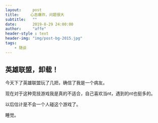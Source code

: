 ```yaml
---
layout:     post
title:     心态爆炸，问题很大
subtitle:   ""
date:       2019-8-29 24:00:00
author:     "affe"
header-style : text
header-img: "img/post-bg-2015.jpg"
tags:
    - 随谈
---
```


##  英雄联盟，卸载！

今天下了英雄联盟玩了几把，确信了我是一个病友。

现在对于这种竞技游戏我是真的不适合，自己喜欢当nt，遇到的nt也挺多的。

以后估计是不会一个人碰这个游戏了。

睡觉。